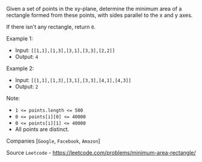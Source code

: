 Given a set of points in the xy-plane, determine the minimum area of a rectangle formed from these points, with sides parallel to the x and y axes.

If there isn't any rectangle, return `0`.

Example 1:

- Input: `[[1,1],[1,3],[3,1],[3,3],[2,2]]`
- Output: `4`

Example 2:

- Input: `[[1,1],[1,3],[3,1],[3,3],[4,1],[4,3]]`
- Output: `2`

Note:

- `1 <= points.length <= 500`
- `0 <= points[i][0] <= 40000`
- `0 <= points[i][1] <= 40000`
- All points are distinct.

Companies [`Google`, `Facebook`, `Amazon`]

Source `Leetcode` - https://leetcode.com/problems/minimum-area-rectangle/